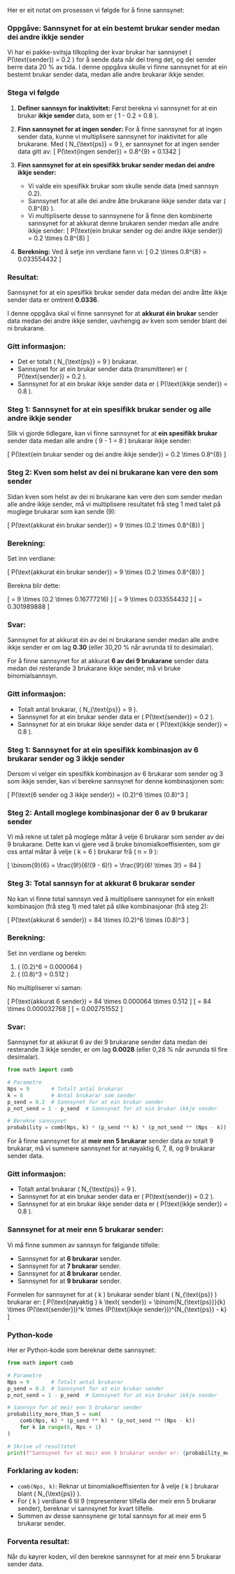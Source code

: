 Her er eit notat om prosessen vi følgde for å finne sannsynet:

### Oppgåve: Sannsynet for at ein bestemt brukar sender medan dei andre ikkje sender
Vi har ei pakke-svitsja tilkopling der kvar brukar har sannsynet \( P(\text{sender}) = 0.2 \) for å sende data når dei treng det, og dei sender berre data 20 % av tida. I denne oppgåva skulle vi finne sannsynet for at ein bestemt brukar sender data, medan alle andre brukarar ikkje sender.

### Stega vi følgde
1. **Definer sannsyn for inaktivitet:** Først berekna vi sannsynet for at ein brukar **ikkje sender** data, som er \( 1 - 0.2 = 0.8 \).

2. **Finn sannsynet for at ingen sender:** For å finne sannsynet for at ingen sender data, kunne vi multiplisere sannsynet for inaktivitet for alle brukarane. Med \( N_{\text{ps}} = 9 \), er sannsynet for at ingen sender data gitt av:
   \[
   P(\text{ingen sender}) = 0.8^{9} = 0.1342
   \]

3. **Finn sannsynet for at ein spesifikk brukar sender medan dei andre ikkje sender:**
   - Vi valde ein spesifikk brukar som skulle sende data (med sannsyn 0.2).
   - Sannsynet for at alle dei andre åtte brukarane ikkje sender data var \( 0.8^{8} \).
   - Vi multipliserte desse to sannsynene for å finne den kombinerte sannsynet for at akkurat denne brukaren sender medan alle andre ikkje sender:
     \[
     P(\text{ein brukar sender og dei andre ikkje sender}) = 0.2 \times 0.8^{8}
     \]

4. **Berekning:** Ved å setje inn verdiane fann vi:
   \[
   0.2 \times 0.8^{8} = 0.033554432
   \]

### Resultat:
Sannsynet for at ein spesifikk brukar sender data medan dei andre åtte ikkje sender data er omtrent **0.0336**.

I denne oppgåva skal vi finne sannsynet for at **akkurat éin brukar** sender data medan dei andre ikkje sender, uavhengig av kven som sender blant dei ni brukarane.

### Gitt informasjon:
- Det er totalt \( N_{\text{ps}} = 9 \) brukarar.
- Sannsynet for at ein brukar sender data (transmitterer) er \( P(\text{sender}) = 0.2 \).
- Sannsynet for at ein brukar ikkje sender data er \( P(\text{ikkje sender}) = 0.8 \).

### Steg 1: Sannsynet for at ein spesifikk brukar sender og alle andre ikkje sender
Slik vi gjorde tidlegare, kan vi finne sannsynet for at **ein spesifikk brukar** sender data medan alle andre \( 9 - 1 = 8 \) brukarar ikkje sender:

\[
P(\text{ein brukar sender og dei andre ikkje sender}) = 0.2 \times 0.8^{8}
\]

### Steg 2: Kven som helst av dei ni brukarane kan vere den som sender
Sidan kven som helst av dei ni brukarane kan vere den som sender medan alle andre ikkje sender, må vi multiplisere resultatet frå steg 1 med talet på moglege brukarar som kan sende (9):

\[
P(\text{akkurat éin brukar sender}) = 9 \times (0.2 \times 0.8^{8})
\]

### Berekning:
Set inn verdiane:

\[
P(\text{akkurat éin brukar sender}) = 9 \times (0.2 \times 0.8^{8})
\]

Berekna blir dette:

\[
= 9 \times (0.2 \times 0.16777216)
\]
\[
= 9 \times 0.033554432
\]
\[
= 0.301989888
\]

### Svar:
Sannsynet for at akkurat éin av dei ni brukarane sender medan alle andre ikkje sender er om lag **0.30** (eller 30,20 % når avrunda til to desimalar).

For å finne sannsynet for at akkurat **6 av dei 9 brukarane** sender data medan dei resterande 3 brukarane ikkje sender, må vi bruke binomialsannsyn.

### Gitt informasjon:
- Totalt antal brukarar, \( N_{\text{ps}} = 9 \).
- Sannsynet for at ein brukar sender data er \( P(\text{sender}) = 0.2 \).
- Sannsynet for at ein brukar ikkje sender data er \( P(\text{ikkje sender}) = 0.8 \).

### Steg 1: Sannsynet for at ein spesifikk kombinasjon av 6 brukarar sender og 3 ikkje sender
Dersom vi velger ein spesifikk kombinasjon av 6 brukarar som sender og 3 som ikkje sender, kan vi berekne sannsynet for denne kombinasjonen som:

\[
P(\text{6 sender og 3 ikkje sender}) = (0.2)^6 \times (0.8)^3
\]

### Steg 2: Antall moglege kombinasjonar der 6 av 9 brukarar sender
Vi må rekne ut talet på moglege måtar å velje 6 brukarar som sender av dei 9 brukarane. Dette kan vi gjere ved å bruke binomialkoeffisienten, som gir oss antal måtar å velje \( k = 6 \) brukarar frå \( n = 9 \):

\[
\binom{9}{6} = \frac{9!}{6!(9 - 6)!} = \frac{9!}{6! \times 3!} = 84
\]

### Steg 3: Total sannsyn for at akkurat 6 brukarar sender
No kan vi finne total sannsyn ved å multiplisere sannsynet for ein enkelt kombinasjon (frå steg 1) med talet på slike kombinasjonar (frå steg 2):

\[
P(\text{akkurat 6 sender}) = 84 \times (0.2)^6 \times (0.8)^3
\]

### Berekning:
Set inn verdiane og berekn:

1. \( (0.2)^6 = 0.000064 \)
2. \( (0.8)^3 = 0.512 \)

No multipliserer vi saman:

\[
P(\text{akkurat 6 sender}) = 84 \times 0.000064 \times 0.512
\]
\[
= 84 \times 0.000032768
\]
\[
= 0.002751552
\]

### Svar:
Sannsynet for at akkurat 6 av dei 9 brukarane sender data medan dei resterande 3 ikkje sender, er om lag **0.0028** (eller 0,28 % når avrunda til fire desimalar).

```python
from math import comb

# Parametre
Nps = 9       # Totalt antal brukarar
k = 6         # Antal brukarar som sender
p_send = 0.2  # Sannsynet for at ein brukar sender
p_not_send = 1 - p_send  # Sannsynet for at ein brukar ikkje sender

# Berekne sannsynet
probability = comb(Nps, k) * (p_send ** k) * (p_not_send ** (Nps - k))
```

For å finne sannsynet for at **meir enn 5 brukarar** sender data av totalt 9 brukarar, må vi summere sannsynet for at nøyaktig 6, 7, 8, og 9 brukarar sender data.

### Gitt informasjon:
- Totalt antal brukarar \( N_{\text{ps}} = 9 \).
- Sannsynet for at ein brukar sender data er \( P(\text{sender}) = 0.2 \).
- Sannsynet for at ein brukar ikkje sender data er \( P(\text{ikkje sender}) = 0.8 \).

### Sannsynet for at meir enn 5 brukarar sender:
Vi må finne summen av sannsyn for følgjande tilfelle:
- Sannsynet for at **6 brukarar** sender.
- Sannsynet for at **7 brukarar** sender.
- Sannsynet for at **8 brukarar** sender.
- Sannsynet for at **9 brukarar** sender.

Formelen for sannsynet for at \( k \) brukarar sender blant \( N_{\text{ps}} \) brukarar er:
\[
P(\text{nøyaktig } k \text{ sender}) = \binom{N_{\text{ps}}}{k} \times (P(\text{sender}))^k \times (P(\text{ikkje sender}))^{N_{\text{ps}} - k}
\]

### Python-kode
Her er Python-kode som bereknar dette sannsynet:

```python
from math import comb

# Parametre
Nps = 9       # Totalt antal brukarar
p_send = 0.2  # Sannsynet for at ein brukar sender
p_not_send = 1 - p_send  # Sannsynet for at ein brukar ikkje sender

# Sannsyn for at meir enn 5 brukarar sender
probability_more_than_5 = sum(
    comb(Nps, k) * (p_send ** k) * (p_not_send ** (Nps - k))
    for k in range(6, Nps + 1)
)

# Skrive ut resultatet
print(f"Sannsynet for at meir enn 5 brukarar sender er: {probability_more_than_5:.4f}")
```

### Forklaring av koden:
- `comb(Nps, k)`: Reknar ut binomialkoeffisienten for å velje \( k \) brukarar blant \( N_{\text{ps}} \).
- For \( k \) verdiane 6 til 9 (representerer tilfella der meir enn 5 brukarar sender), bereknar vi sannsynet for kvart tilfelle.
- Summen av desse sannsynene gir total sannsyn for at meir enn 5 brukarar sender.

### Forventa resultat:
Når du køyrer koden, vil den berekne sannsynet for at meir enn 5 brukarar sender data.
